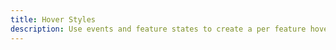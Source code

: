 ```yaml
---
title: Hover Styles
description: Use events and feature states to create a per feature hover effect.
---
```


<script lang="ts">
  import Demo from "./HoverStyles.svelte";
  import demoRaw from "./HoverStyles.svelte?raw";
  import CodeBlock from "../../CodeBlock.svelte";
  let { shiki } = $props();
</script>

<Demo />

<CodeBlock content={demoRaw} shiki={shiki} />
